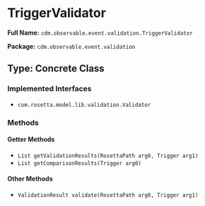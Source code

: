 # TriggerValidator

**Full Name:** `cdm.observable.event.validation.TriggerValidator`

**Package:** `cdm.observable.event.validation`

## Type: Concrete Class

### Implemented Interfaces

- `com.rosetta.model.lib.validation.Validator`

### Methods

#### Getter Methods

- `List getValidationResults(RosettaPath arg0, Trigger arg1)`
- `List getComparisonResults(Trigger arg0)`

#### Other Methods

- `ValidationResult validate(RosettaPath arg0, Trigger arg1)`

